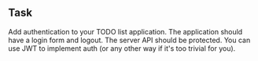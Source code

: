 ## Task

Add authentication to your TODO list application.
The application should have a login form and logout.
The server API should be protected.
You can use JWT to implement auth 
(or any other way if it's too trivial for you).
